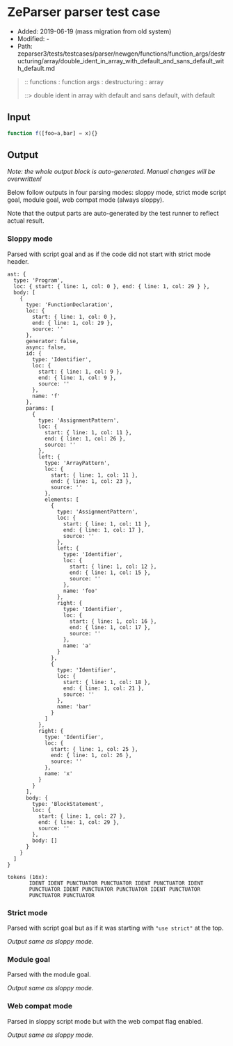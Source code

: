 # ZeParser parser test case

- Added: 2019-06-19 (mass migration from old system)
- Modified: -
- Path: zeparser3/tests/testcases/parser/newgen/functions/function_args/destructuring/array/double_ident_in_array_with_default_and_sans_default_with_default.md

> :: functions : function args : destructuring : array
>
> ::> double ident in array with default and sans default, with default

## Input

`````js
function f([foo=a,bar] = x){}
`````

## Output

_Note: the whole output block is auto-generated. Manual changes will be overwritten!_

Below follow outputs in four parsing modes: sloppy mode, strict mode script goal, module goal, web compat mode (always sloppy).

Note that the output parts are auto-generated by the test runner to reflect actual result.

### Sloppy mode

Parsed with script goal and as if the code did not start with strict mode header.

`````
ast: {
  type: 'Program',
  loc: { start: { line: 1, col: 0 }, end: { line: 1, col: 29 } },
  body: [
    {
      type: 'FunctionDeclaration',
      loc: {
        start: { line: 1, col: 0 },
        end: { line: 1, col: 29 },
        source: ''
      },
      generator: false,
      async: false,
      id: {
        type: 'Identifier',
        loc: {
          start: { line: 1, col: 9 },
          end: { line: 1, col: 9 },
          source: ''
        },
        name: 'f'
      },
      params: [
        {
          type: 'AssignmentPattern',
          loc: {
            start: { line: 1, col: 11 },
            end: { line: 1, col: 26 },
            source: ''
          },
          left: {
            type: 'ArrayPattern',
            loc: {
              start: { line: 1, col: 11 },
              end: { line: 1, col: 23 },
              source: ''
            },
            elements: [
              {
                type: 'AssignmentPattern',
                loc: {
                  start: { line: 1, col: 11 },
                  end: { line: 1, col: 17 },
                  source: ''
                },
                left: {
                  type: 'Identifier',
                  loc: {
                    start: { line: 1, col: 12 },
                    end: { line: 1, col: 15 },
                    source: ''
                  },
                  name: 'foo'
                },
                right: {
                  type: 'Identifier',
                  loc: {
                    start: { line: 1, col: 16 },
                    end: { line: 1, col: 17 },
                    source: ''
                  },
                  name: 'a'
                }
              },
              {
                type: 'Identifier',
                loc: {
                  start: { line: 1, col: 18 },
                  end: { line: 1, col: 21 },
                  source: ''
                },
                name: 'bar'
              }
            ]
          },
          right: {
            type: 'Identifier',
            loc: {
              start: { line: 1, col: 25 },
              end: { line: 1, col: 26 },
              source: ''
            },
            name: 'x'
          }
        }
      ],
      body: {
        type: 'BlockStatement',
        loc: {
          start: { line: 1, col: 27 },
          end: { line: 1, col: 29 },
          source: ''
        },
        body: []
      }
    }
  ]
}

tokens (16x):
       IDENT IDENT PUNCTUATOR PUNCTUATOR IDENT PUNCTUATOR IDENT
       PUNCTUATOR IDENT PUNCTUATOR PUNCTUATOR IDENT PUNCTUATOR
       PUNCTUATOR PUNCTUATOR
`````

### Strict mode

Parsed with script goal but as if it was starting with `"use strict"` at the top.

_Output same as sloppy mode._

### Module goal

Parsed with the module goal.

_Output same as sloppy mode._

### Web compat mode

Parsed in sloppy script mode but with the web compat flag enabled.

_Output same as sloppy mode._

